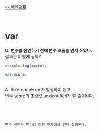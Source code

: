 [<<메인으로](https://github.com/AtomicLiquors/Javascript_Wiki_Chb)

&nbsp;  

# var

Q. **변수를 선언하기 전에 변수 호출을 먼저 하였다.**   
결과는 어떻게 될까?
```javascript
console.log(score);

var score;
```


&nbsp;  
A. ReferenceError가 발생하지 않고,  
변수 score의 초갓값 unidentified가 잘 출력된다.


&nbsp;  

&nbsp;  
```
변수 선언은 런타임 이전 단계에서 먼저 실행된다.
```
